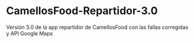 # CamellosFood-Repartidor-3.0
Versión 3.0 de la app repartidor de CamellosFood con las fallas corregidas y API Google Maps
